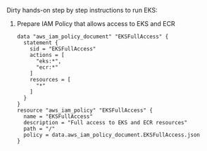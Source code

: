 Dirty hands-on step by step instructions to run EKS:

1. Prepare IAM Policy that allows access to EKS and ECR
    ```hcl
    data "aws_iam_policy_document" "EKSFullAccess" {
      statement {
        sid = "EKSFullAccess"
        actions = [
          "eks:*",
          "ecr:*"
        ]
        resources = [
          "*"
        ]
      }
    }
    resource "aws_iam_policy" "EKSFullAccess" {
      name = "EKSFullAccess"
      description = "Full access to EKS and ECR resources"
      path = "/"
      policy = data.aws_iam_policy_document.EKSFullAccess.json
    }
    ```

